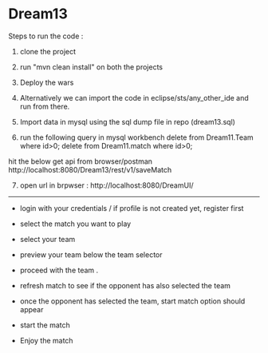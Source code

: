 # Dream13

Steps to run the code : 

1. clone the project
2. run "mvn clean install" on both the projects
3. Deploy the wars
4. Alternatively we can import the code in eclipse/sts/any_other_ide and run from there.
5. Import data in mysql using the sql dump file in repo (dream13.sql)

6. run the following query in mysql workbench
delete from Dream11.Team where id>0;
delete from Dream11.match where id>0;

hit the below get api from browser/postman
http://localhost:8080/Dream13/rest/v1/saveMatch

7. open url in brpwser : 
http://localhost:8080/DreamUI/

****************************************************************************************

* login with your credentials / if profile is not created yet, register first

* select the match you want to play

* select your team

* preview your team below the team selector

* proceed with the team .

* refresh match to see if the opponent has also selected the team
 
* once the opponent has selected the team, start match option should appear

* start the match 

* Enjoy the match

